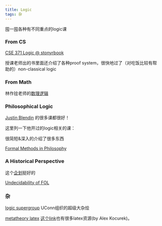 ```yaml
---
title: Logic
tags: 杂
---
```


囤一囤各种有不同重点的logic课

<!--more-->

### From CS
[CSE 371 Logic @ stonyrbook](https://www3.cs.stonybrook.edu/~cse371/)

授课老师出的书里面还介绍了各种proof system，很快地过了（对吃饭比较有帮助的）non-classical logic

### From Math

林作铨老师的[数理逻辑](https://www.math.pku.edu.cn/teachers/linzq/teaching/ml/ml.html)

### Philosophical Logic

[Justin Blendin](https://www.jbledin.com/) 的很多课都很好！

这里列一下他开过的logic相关的课：

很简短&深入的介绍了很多东西

[Formal Methods in Philosophy](https://www.jbledin.com/_files/ugd/d7547d_5c8ab2ae955b4a798d45b181ef315e44.pdf)

### A Historical Perspective

这个[企划](https://www.maa.org/press/periodicals/convergence/primary-historical-sources-in-the-classroom-discrete-mathematics-and-computer-science)挺好的

[Undecidability of FOL](https://www.cs.nmsu.edu/historical-projects/Projects/FoLundecidability.pdf)

### 杂

[logic supergroup](https://sites.google.com/view/logicsupergroup/the-logic-supergroup?authuser=0) UConn组织的超级大杂烩

[metatheory latex](http://www.homepages.ucl.ac.uk/~uctytbu/OERs.html) [这个link](http://www.actual.world/latex/)也有很多latex资源(by Alex Kocurek)。
